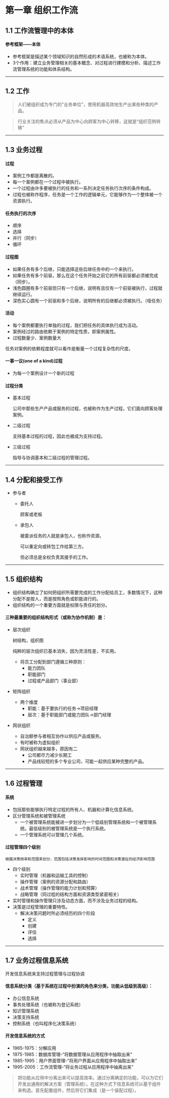 # 第一章 组织工作流

## 1.1 工作流管理中的本体

#### 参考框架——本体

* 参考框架是描述某个领域知识的自然形成的术语系统，也被称为本体。
* 3个作用：建立业务管理相关的基本概念、对过程进行建模和分析、描述工作流管理系统的功能和体系结构。

---

## 1.2 工作

> 人们被组织成为专门的“业务单位”，使用机器高效地生产出某些种类的产品。



> 行业关注的焦点必须从产品为中心向顾客为中心转移，这就是“组织范例转移”

---

## 1.3 业务过程

#### 过程

* 案例工作都是离散的。
* 每一个案例都在一个过程中被执行。
* 一个过程由许多要被执行的任务和一系列决定任务执行次序的条件构成。
* 过程也被称作程序，任务是一个工作的逻辑单元，它能够作为一个整体被一个资源执行。

#### 任务执行的次序

* 顺序
* 选择
* 并行（同步）
* 循环

#### 过程图

* 如果任务有多个后继，只能选择这些后继任务中的一个来执行。
* 如果任务有多个前驱，那么在这个任务开始之前它的所有前驱都必须被完成（同步）。
* 浅色圆圈有多个前驱但只有一个后继，说明有且仅有一个前驱被执行，过程就继续运行。
* 深色实心圆有一个前驱和多个后继，说明所有的后继都必须被执行。（哑任务）



#### 活动

* 每个案例都要执行单独的过程，我们把任务的具体执行成为活动。
* 案例经过的路由依赖于案例的特定性质，即案例属性。
* 过程数量少、案例数量大



任务对案例的依赖程度就可以看作是衡量一个过程复杂性的尺度。



#### 一事一议(one of a kind)过程

* 为每一个案例设计一个新的过程



#### 过程分类

* 基本过程

  公司中那些生产产品或服务的过程，也被称作为生产过程，它们面向顾客处理案例。

* 二级过程

  支持基本过程的过程，因此也被成为支持过程。

* 三级过程

  指导与协调基本和二级过程的管理过程。

---

## 1.4 分配和接受工作

* 参与者

  * 委托人

    顾客或老板

  * 承包人

    被委派任务的人就是承包人，也称作资源。

    可以重定向或转包工作给第三方。

    但必须总是全权负责其接手的工作。

---

## 1.5 组织结构

* 组织结构确立了如何把组织所需要完成的工作分配给员工，多数情况下，这种分配不是按人，而是按照角色或职能进行的。
* 组织结构的一个重要方面就是权限与责任的划分。

#### 三种最重要的组织结构形式（或称为协作机制）是：

* 层次组织

  树结构，组织图

  纯粹的层次组织已基本消失，因为灵活性差，不实用。

  * 将员工分配到部门遵循三种原则：
    * 能力团队
    * 职能部门
    * 过程或产品部门（事业部）

* 矩阵组织

  * 两个维度
    * 职能：基于要执行的任务->项目经理
    * 层次：基于职能部门或能力团队->部门经理

* 网状组织

  * 自治额参与者相互协作以供应产品或服务。
  * 有时被称为虚拟组织
  * 网状组织越来越多，原因有二
    * 公司都尽力减少长期工
    * 产品线较短的多个专业公司，可能一起供应某种完整的产品。

---

## 1.6 过程管理

#### 系统

* 包括那些能够执行特定过程的所有人、机器和计算化信息系统。
* 区分管理系统和被管理系统
  * 一个被管理系统能被进一步划分为一个低级别管理系统和一个被管理系统。最低级别的被管理系统是一个执行系统。
  * 一个管理系统可以管理几个系统。

#### 过程管理四个级别

`根据决策频率和范围来划分，范围包括决策发挥影响的时间范围和决策潜在的经济影响范围`

* 四个级别
  * 实时管理（机器和运输工具的控制）
  * 操作管理（案例的资源分配和路由）
  * 战术管理（操作管理的能力计划和预算）
  * 战略管理（同过程的结构方面和资源类型紧密相关）
* 实时管理和操作管理只涉及动态方面，而不涉及业务过程的结构。
* 决策是过程管理的重要特性。
  * 解决决策问题时所必须经历的四个阶段
    * 定义
    * 创建
    * 评估
    * 选择

---

## 1.7 业务过程信息系统

开发信息系统来支持过程管理与过程协调

#### 信息系统分类（基于系统在过程中扮演的角色来分类，功能从低级到高级）：

* 办公信息系统
* 事务处理系统（也被称为登记系统）
* 知识管理系统
* 决策支持系统
* 控制系统（也叫程序化决策系统）

#### 开发信息系统的方式

* 1965-1975：分解应用
* 1975-1985：数据库管理-“将数据管理从应用程序中抽取出来”
* 1985-1995：用户界面管理-“将用户界面从应用程序中抽取出来”
* 1995-2005：工作流管理-“将业务过程从应用程序中抽离出来”



> 把功能从应用中分离出来可以提高效率。通过分离确定的功能，可以为它们开发出通用的解决方案（管理系统）。在这种方式下信息系统可以基于组件来构造。首先配置组件，然后将它们集成（是一个装配过程）。


